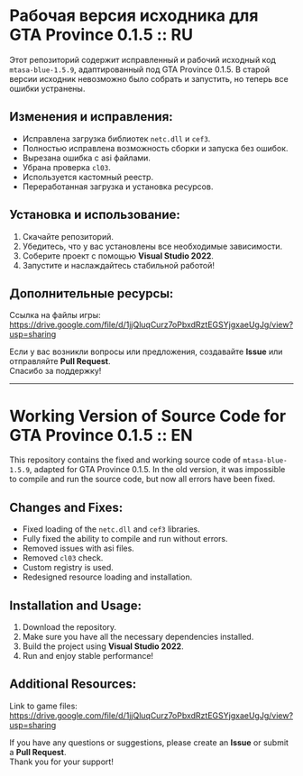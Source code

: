 # Рабочая версия исходника для GTA Province 0.1.5 :: RU

Этот репозиторий содержит исправленный и рабочий исходный код `mtasa-blue-1.5.9`, адаптированный под GTA Province 0.1.5. В старой версии исходник невозможно было собрать и запустить, но теперь все ошибки устранены.

## Изменения и исправления:
- Исправлена загрузка библиотек `netc.dll` и `cef3`.
- Полностью исправлена возможность сборки и запуска без ошибок.
- Вырезана ошибка с asi файлами.
- Убрана проверка `cl03`.
- Используется кастомный реестр.
- Переработанная загрузка и установка ресурсов.

## Установка и использование:
1. Скачайте репозиторий.
2. Убедитесь, что у вас установлены все необходимые зависимости.
3. Соберите проект с помощью **Visual Studio 2022**.
4. Запустите и наслаждайтесь стабильной работой!

## Дополнительные ресурсы:
Ссылка на файлы игры: https://drive.google.com/file/d/1jjQluqCurz7oPbxdRztEGSYjgxaeUgJg/view?usp=sharing

Если у вас возникли вопросы или предложения, создавайте **Issue** или отправляйте **Pull Request**.  
Спасибо за поддержку!

---

# Working Version of Source Code for GTA Province 0.1.5 :: EN

This repository contains the fixed and working source code of `mtasa-blue-1.5.9`, adapted for GTA Province 0.1.5. In the old version, it was impossible to compile and run the source code, but now all errors have been fixed.

## Changes and Fixes:
- Fixed loading of the `netc.dll` and `cef3` libraries.
- Fully fixed the ability to compile and run without errors.
- Removed issues with asi files.
- Removed `cl03` check.
- Custom registry is used.
- Redesigned resource loading and installation.

## Installation and Usage:
1. Download the repository.
2. Make sure you have all the necessary dependencies installed.
3. Build the project using **Visual Studio 2022**.
4. Run and enjoy stable performance!

## Additional Resources:
Link to game files: https://drive.google.com/file/d/1jjQluqCurz7oPbxdRztEGSYjgxaeUgJg/view?usp=sharing

If you have any questions or suggestions, please create an **Issue** or submit a **Pull Request**.  
Thank you for your support!
